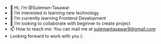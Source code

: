 - 👋 Hi, I’m @Suleman-Tasawar
- 👀 I’m interested in learning new technology
- 🌱 I’m currently learning Frontend Devalopment
- 💞️ I’m looking to collaborate with beginner to create project
- 📫 How to reach me: You can mail me at sulemantasawar9@gmail.com
- Looking forward to work with you (:

<!---
Suleman-Tasawar/Suleman-Tasawar is a ✨ special ✨ repository because its `README.md` (this file) appears on your GitHub profile.
You can click the Preview link to take a look at your changes.
--->
